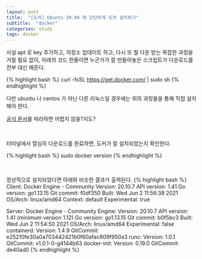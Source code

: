 ```yaml
---
layout: post
title:  "[도커] Ubuntu 20.04 에 간단하게 도커 설치하기"
subtitle:  "docker"
categories: study
tags: docker
---
```


사실 apt 로 key 추가하고, 저장소 업데이트 하고, 다시 또 뭘 다운 받는 복잡한 과정을 거칠 필요 없이, 아래의 코드 한줄이면 누군가가 잘 만들어놓은 스크립트가 다운로드를 전부 대신 해준다.

{% highlight bash %}
curl -fsSL https://get.docker.com/ | sudo sh
{% endhighlight %}

다만 ubuntu 나 centos 가 아닌 다른 리눅스일 경우에는 위의 과정들을 통해 직접 설치해야 한다.

[공식 문서](https://docs.docker.com/engine/install/debian/)를 따라하면 어렵지 않을?지도?

<br>

터미널에서 열심히 다운로드를 완료하면, 도커가 잘 설치되었는지 확인한다.

{% highlight bash %}
sudo docker version
{% endhighlight %}

<br>

정상적으로 설치되었다면 아래와 비슷한 결과가 출력된다.
{% highlight bash %}
Client: Docker Engine - Community
 Version:           20.10.7
 API version:       1.41
 Go version:        go1.13.15
 Git commit:        f0df350
 Built:             Wed Jun  2 11:56:38 2021
 OS/Arch:           linux/amd64
 Context:           default
 Experimental:      true

Server: Docker Engine - Community
 Engine:
  Version:          20.10.7
  API version:      1.41 (minimum version 1.12)
  Go version:       go1.13.15
  Git commit:       b0f5bc3
  Built:            Wed Jun  2 11:54:50 2021
  OS/Arch:          linux/amd64
  Experimental:     false
 containerd:
  Version:          1.4.9
  GitCommit:        e25210fe30a0a703442421b0f60afac609f950a3
 runc:
  Version:          1.0.1
  GitCommit:        v1.0.1-0-g4144b63
 docker-init:
  Version:          0.19.0
  GitCommit:        de40ad0
{% endhighlight %}